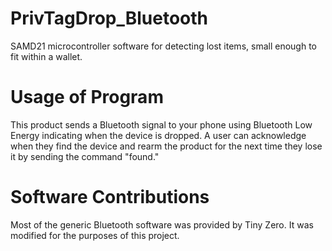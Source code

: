# PrivTagDrop_Bluetooth
SAMD21 microcontroller software for detecting lost items, small enough to fit within a wallet. 

# Usage of Program

This product sends a Bluetooth signal to your phone using Bluetooth Low Energy indicating when the device is dropped. A user can acknowledge when they find the device and rearm the product for the next time they lose it by sending the command "found." 

# Software Contributions
Most of the generic Bluetooth software was provided by Tiny Zero. It was modified for the purposes of this project. 

